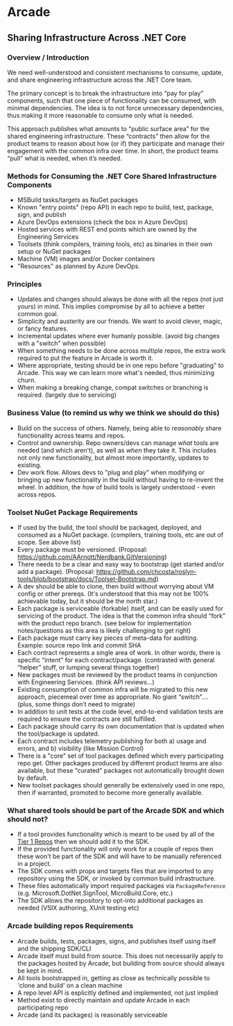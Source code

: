 # Arcade

## Sharing Infrastructure Across .NET Core

### Overview / Introduction
We need well-understood and consistent mechanisms to consume, update, and share engineering infrastructure across the .NET Core team.

The primary concept is to break the infrastructure into “pay for play” components, such that one piece of functionality can be consumed, with minimal dependencies.  The idea is to not force unnecessary dependencies, thus making it more reasonable to consume only what is needed.

This approach publishes what amounts to “public surface area” for the shared engineering infrastructure.  These “contracts” then allow for the product teams to reason about how (or if) they participate and manage their engagement with the common infra over time.  In short, the product teams “pull” what is needed, when it’s needed.

### Methods for Consuming the .NET Core Shared Infrastructure Components

- MSBuild tasks/targets as NuGet packages
- Known "entry points" (repo API) in each repo to build, test, package, sign, and publish
- Azure DevOps extensions  (check the box in Azure DevOps)
- Hosted services with REST end points which are owned by the Engineering Services
- Toolsets (think compilers, training tools, etc) as binaries in their own setup or NuGet packages
- Machine (VM) images and/or Docker containers
- "Resources" as planned by Azure DevOps.

### Principles
- Updates and changes should always be done with all the repos (not just yours) in mind.  This implies compromise by all to achieve a better common goal.
- Simplicity and austerity are our friends.  We want to avoid clever, magic, or fancy features.
- Incremental updates where ever humanly possible.  (avoid big changes with a "switch" when possible)
- When something needs to be done across multiple repos, the extra work required to put the feature in Arcade is worth it.
- Where appropriate, testing should be in one repo before "graduating" to Arcade.  This way we can learn more what's needed, thus minimizing churn.
- When making a breaking change, compat switches or branching is required.  (largely due to servicing)

### Business Value (to remind us why we think we should do this)
-  Build on the success of others.  Namely, being able to _reasonably_ share functionality across teams and repos.
-  Control and ownership.  Repo owners/devs can manage _what_ tools are needed (and which aren't), as well as _when_ they take it.  This includes not only new functionality, but almost more importantly, updates to existing.
-  Dev work flow.  Allows devs to "plug and play" when modifying or bringing up new functionality in the build without having to re-invent the wheel.  In addition, the _how_ of build tools is largely understood - even across repos.

### Toolset NuGet Package Requirements
-	If used by the build, the tool should be packaged, deployed, and consumed as a NuGet package.  (compilers, training tools, etc are out of scope.  See above list)
-	Every package must be versioned.  (Proposal: https://github.com/AArnott/Nerdbank.GitVersioning)
- There needs to be a clear and easy way to bootstrap (get started and/or add a package).  (Proposal: https://github.com/chcosta/roslyn-tools/blob/bootstrap/docs/Toolset-Bootstrap.md)
- A dev should be able to clone, then build without worrying about VM config or other prereqs.  (It's understood that this may not be 100% achievable today, but it should be the north star.)
-	Each package is serviceable (forkable) itself, and can be easily used for servicing of the product.  The idea is that the common infra should “fork” with the product repo branch.  (see below for implementation notes/questions as this area is likely challenging to get right)
- Each package must carry key pieces of meta-data for auditing.  Example: source repo link and commit SHA
-	Each contract represents a single area of work.  In other words, there is specific “intent” for each contract/package.  (contrasted with general “helper” stuff, or lumping several things together)
-	New packages must be reviewed by the product teams in conjunction with Engineering Services.  (think API reviews…)
-	Existing consumption of common infra will be migrated to this new approach, piecemeal over time as appropriate.  No giant “switch”….  (plus, some things don’t need to migrate)
-	In addition to unit tests at the code level, end-to-end validation tests are required to ensure the contracts are still fulfilled.
- Each package should carry its own documentation that is updated when the tool/package is updated.
-	Each contract includes telemetry publishing for both a) usage and errors, and b) visibility (like Mission Control)
- There is a "core" set of tool packages defined which every participating repo get.  Other packages produced by different product teams are also available, but these "curated" packages not automatically brought down by default.
- New toolset packages should generally be extensively used in one repo, then if warranted, promoted to become more generally available.

### What shared tools should be part of the Arcade SDK and which should not?

- If a tool provides functionality which is meant to be used by all of the [Tier 1 Repos](TierOneRepos.md) then we should add it to the SDK. 
- If the provided functionality will only work for a couple of repos then these won't be part of the SDK and will have to be manually referenced in a project.
- The SDK comes with props and targets files that are imported to any repository using the SDK, or invoked by common build infrastructure.
- These files automatically import required packages via `PackageReference` (e.g. Microsoft.DotNet.SignTool, MicroBuild.Core, etc.)
- The SDK allows the repository to opt-into additional packages as needed (VSIX authoring, XUnit testing etc)

### Arcade building repos Requirements
- Arcade builds, tests, packages, signs, and publishes itself using itself and the shipping SDK/CLI
- Arcade itself must build from source.  This does not necessarily apply to the packages hosted by Arcade, but building from source should always be kept in mind.
- All tools bootstrapped in, getting as close as technically possible to 'clone and build' on a clean machine
- A repo level API is explicitly defined and implemented, not just implied
- Method exist to directly maintain and update Arcade in each participating repo
- Arcade (and its packages) is reasonably serviceable
